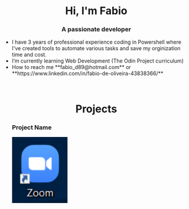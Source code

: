 <h1 align="center">Hi, I'm Fabio</h1>
<h3 align="center">A passionate developer</h3>

<ul>
  <li>I have 3 years of professional experience coding in Powershell where I've created tools to automate various tasks and save my orginization time and cost.</li>
  <li>I’m currently learning Web Development (The Odin Project curriculum)</li>
  <li>How to reach me **fabio_d89@hotmail.com** or **https://www.linkedin.com/in/fabio-de-oliveira-43838366/**</li>
</ul>
<br>

<h1 align="center">Projects</h1>

<ul style="list-style: none">
  <li>
    <h3>Project Name</h3>
    <img src="https://github.com/fabiod89/fabiod89/blob/main/Capture.PNG" width=150px height=auto>
  </li>
</ul>

